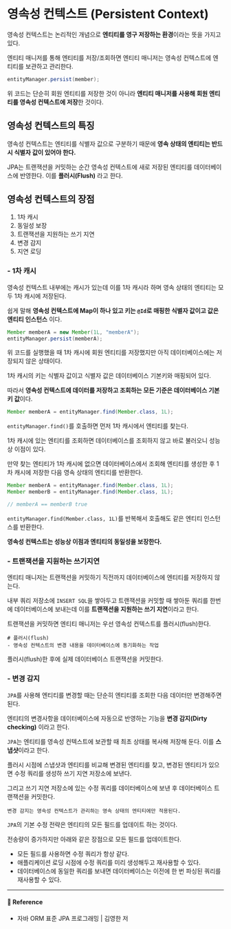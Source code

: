 # 영속성 컨텍스트 (Persistent Context)  

영속성 컨텍스트는 논리적인 개념으로 **엔티티를 영구 저장하는 환경**이라는 뜻을 가지고 있다.  

엔티티 매니저를 통해 엔티티를 저장/조회하면 엔티티 매니저는 영속성 컨텍스트에 엔티티를 보관하고 관리한다.  

```java
entityManager.persist(member);
```

위 코드는 단순히 회원 엔티티를 저장한 것이 아니라 **엔티티 매니저를 사용해 회원 엔티티를 영속성 컨텍스트에 저장**한 것이다.  

## 영속성 컨텍스트의 특징  

영속성 컨텍스트는 엔티티를 식별자 값으로 구분하기 때문에 **영속 상태의 엔티티는 반드시 식별자 값이 있어야 한다.**  

JPA는 트랜잭션을 커밋하는 순간 영속성 컨텍스트에 새로 저장된 엔티티를 데이터베이스에 반영한다. 이를 **플러시(Flush)** 라고 한다.  

## 영속성 컨텍스트의 장점  

1. 1차 캐시
2. 동일성 보장
3. 트랜잭션을 지원하는 쓰기 지연
4. 변경 감지
5. 지연 로딩

### - 1차 캐시

영속성 컨텍스트 내부에는 캐시가 있는데 이를 1차 캐시라 하며 영속 상태의 엔티티는 모두 1차 캐시에 저장된다.  

쉽게 말해 **영속성 컨텍스트에 Map이 하나 있고 키는 `@Id`로 매핑한 식별자 값이고 값은 엔티티 인스턴스** 이다.  

```java
Member memberA = new Member(1L, "memberA");
entityManager.persist(memberA);
```

위 코드를 실행했을 때 1차 캐시에 회원 엔티티를 저장했지만 아직 데이터베이스에는 저장되지 않은 상태이다.  

1차 캐시의 키는 식별자 값이고 식별자 값은 데이터베이스 기본키와 매핑되어 있다.  

따라서 **영속성 컨텍스트에 데이터를 저장하고 조회하는 모든 기준은 데이터베이스 기본 키 값**이다.  

```java
Member memberA = entityManager.find(Member.class, 1L);
```

`entityManager.find()`를 호출하면 먼저 1차 캐시에서 엔티티를 찾는다.  

1차 캐시에 있는 엔티티를 조회하면 데이터베이스를 조회하지 않고 바로 불러오니 성능상 이점이 있다.  

만약 찾는 엔티티가 1차 캐시에 없으면 데이터베이스에서 조회해 엔티티를 생성한 후 1차 캐시에 저장한 다음 영속 상태의 엔티티를 반환한다.  

```java
Member memberA = entityManager.find(Member.class, 1L);
Member memberB = entityManager.find(Member.class, 1L);

// memberA == memberB true
```

`entityManager.find(Member.class, 1L)`를 반복해서 호출해도 같은 엔티티 인스턴스를 반환한다.  

**영속성 컨텍스트는 성능상 이점과 엔티티의 동일성을 보장한다.**  

### - 트랜잭션을 지원하는 쓰기지연  

엔티티 매니저는 트랜잭션을 커밋하기 직전까지 데이터베이스에 엔티티를 저장하지 않는다.  

내부 쿼리 저장소에 `INSERT SQL`을 쌓아두고 트랜잭션을 커밋할 때 쌓아둔 쿼리를 한번에 데이터베이스에 보내는데 이를 **트랜잭션을 지원하는 쓰기 지연**이라고 한다.  

트랜잭션을 커밋하면 엔티티 매니저는 우선 영속성 컨텍스트를 플러시(flush)한다.  

```text
# 플러시(flush)
- 영속성 컨텍스트의 변경 내용을 데이터베이스에 동기화하는 작업
```

플러시(flush)한 후에 실제 데이터베이스 트랜잭션을 커밋한다.  

### - 변경 감지  

`JPA`를 사용해 엔티티를 변경할 때는 단순히 엔티티를 조회한 다음 데이터만 변경해주면 된다.  

엔티티의 변경사항을 데이터베이스에 자동으로 반영하는 기능을 **변경 감지(Dirty checking)** 이라고 한다.  

`JPA`는 엔티티를 영속성 컨텍스트에 보관할 때 최초 상태를 복사해 저장해 둔다. 이를 **스냅샷**이라고 한다.  

플러시 시점에 스냅샷과 엔티티를 비교해 변경된 엔티티를 찾고, 변경된 엔티티가 있으면 수정 쿼리를 생성하 쓰기 지연 저장소에 보낸다.  

그리고 쓰기 지연 저장소에 있는 수정 쿼리를 데이터베이스에 보낸 후 데이터베이스 트랜잭션을 커밋한다.  

```text
변경 감지는 영속성 컨텍스트가 관리하는 영속 상태의 엔티티에만 적용된다.
```

`JPA`의 기본 수정 전략은 엔티티의 모든 필드를 업데이트 하는 것이다.  

전송량이 증가하지만 아래와 같은 장점으로 모든 필드를 업데이트한다.  

- 모든 필드를 사용하면 수정 쿼리가 항상 같다. 
- 애플리케이션 로딩 시점에 수정 쿼리를 미리 생성해두고 재사용할 수 있다.
- 데이터베이스에 동일한 쿼리를 보내면 데이터베이스는 이전에 한 번 파싱된 쿼리를 재사용할 수 있다.

---

#### 📌 Reference  

- 자바 ORM 표준 JPA 프로그래밍 | 김영한 저